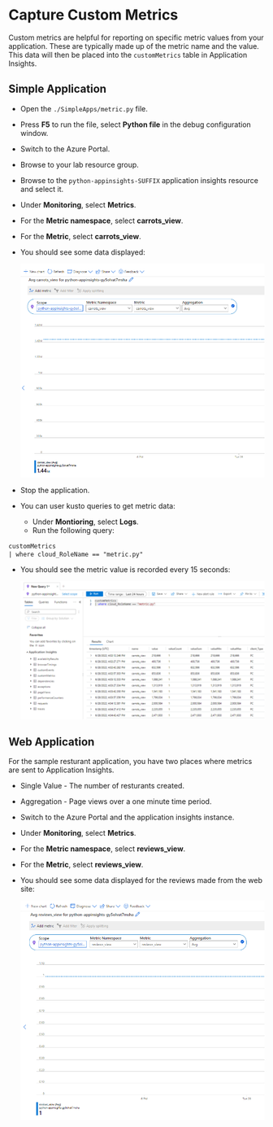 # Capture Custom Metrics

Custom metrics are helpful for reporting on specific metric values from your application.  These are typically made up of the metric name and the value.  This data will then be placed into the `customMetrics` table in Application Insights.

## Simple Application

- Open the `./SimpleApps/metric.py` file.
- Press **F5** to run the file, select **Python file** in the debug configuration window.
- Switch to the Azure Portal.
- Browse to your lab resource group.
- Browse to the `python-appinsights-SUFFIX` application insights resource and select it.
- Under **Monitoring**, select **Metrics**.
- For the **Metric namespace**, select **carrots_view**.
- For the **Metric**, select **carrots_view**.
- You should see some data displayed:

    ![The custom metric for the carrots view is displayed.](./media/python_custommetrics-carrots.png "Review the results of the metric data.")

- Stop the application.

- You can user kusto queries to get metric data:
  - Under **Montioring**, select **Logs**.
  - Run the following query:

```kusto
customMetrics 
| where cloud_RoleName == "metric.py"
```

- You should see the metric value is recorded every 15 seconds:

    ![The custom metric for the carrots view is displayed.](./media/python_custommetrics-carrots-logs.png "Review the results of the metric data.")

## Web Application

For the sample resturant application, you have two places where metrics are sent to Application Insights.

- Single Value - The number of resturants created.
- Aggregation - Page views over a one minute time period.

- Switch to the Azure Portal and the application insights instance.
- Under **Monitoring**, select **Metrics**.
- For the **Metric namespace**, select **reviews_view**.
- For the **Metric**, select **reviews_view**.
- You should see some data displayed for the reviews made from the web site:

    ![The custom metric for the reviews view is displayed.](./media/python_custommetrics-web-reviews.png "Review the results of the metric data.")